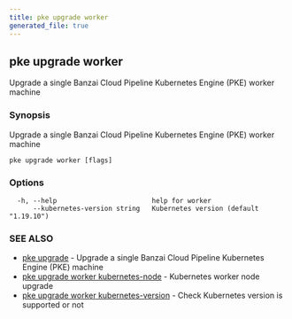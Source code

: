 ```yaml
---
title: pke upgrade worker
generated_file: true
---
```

## pke upgrade worker

Upgrade a single Banzai Cloud Pipeline Kubernetes Engine (PKE) worker machine

### Synopsis

Upgrade a single Banzai Cloud Pipeline Kubernetes Engine (PKE) worker machine

```
pke upgrade worker [flags]
```

### Options

```
  -h, --help                        help for worker
      --kubernetes-version string   Kubernetes version (default "1.19.10")
```

### SEE ALSO

* [pke upgrade](/docs/pke/cli/reference/pke_upgrade/)	 - Upgrade a single Banzai Cloud Pipeline Kubernetes Engine (PKE) machine
* [pke upgrade worker kubernetes-node](/docs/pke/cli/reference/pke_upgrade_worker_kubernetes-node/)	 - Kubernetes worker node upgrade
* [pke upgrade worker kubernetes-version](/docs/pke/cli/reference/pke_upgrade_worker_kubernetes-version/)	 - Check Kubernetes version is supported or not

